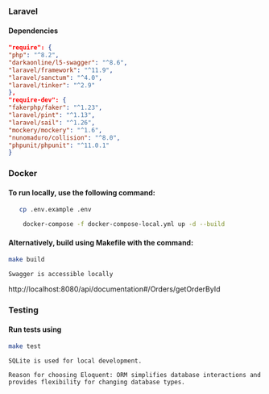 ### Laravel

#### Dependencies

```json
"require": {
"php": "^8.2",
"darkaonline/l5-swagger": "^8.6",
"laravel/framework": "^11.9",
"laravel/sanctum": "^4.0",
"laravel/tinker": "^2.9"
},
"require-dev": {
"fakerphp/faker": "^1.23",
"laravel/pint": "^1.13",
"laravel/sail": "^1.26",
"mockery/mockery": "^1.6",
"nunomaduro/collision": "^8.0",
"phpunit/phpunit": "^11.0.1"
}
```

### Docker

#### To run locally, use the following command:

``` bash 
   cp .env.example .env
```

``` bash 
    docker-compose -f docker-compose-local.yml up -d --build
```

#### Alternatively, build using Makefile with the command:

``` bash 
make build
```

    Swagger is accessible locally
http://localhost:8080/api/documentation#/Orders/getOrderById

### Testing

#### Run tests using

``` bash 
make test
```

```
SQLite is used for local development.
```

    Reason for choosing Eloquent: ORM simplifies database interactions and provides flexibility for changing database types.
